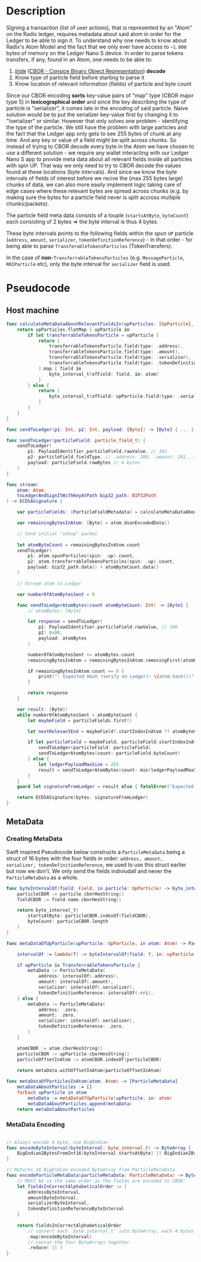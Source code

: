 # Description

Signing a transaction (list of user actions), that is represented by an "Atom" on the Radix ledger, requires metadata about said atom in order for the Ledger to be able to sign it. To understand why one needs to know about Radix's Atom Model and the fact that we only ever have access to `~1.000` bytes of memory on the Ledger Nano S device. In order to parse tokens transfers, if any, found in an Atom, one needs to be able to:
1. [`DSON`](https://radixdlt.atlassian.net/wiki/spaces/AM/pages/56557727/DSON+Encoding) ([CBOR - Consice Binary Object Representation](http://cbor.io/)) **decode**
2. Know type of particle field before starting to parse it
3. Know location of relevant information (fields) of particle and byte count

Since our CBOR encoding **sorts** key-value pairs of "map" type (CBOR major type 5) in **lexicographical order** and since the key describing the type of particle is "serializer", it comes late in the encoding of said particle. Naive solution would be to put the serializer key-value first by changing it to "!serializer" or similar. However that only solves one problem - identifying the type of the particle. We still have the problem with large particles and the fact that the Ledger app only gets to see 255 bytes of chunk at any time. And any key or value of a field might be split across chunks. So instead of trying to CBOR decode every byte in the Atom we have chosen to use a different solution - we require any wallet interacting with our Ledger Nano S app to provide meta data about all relevant fields inside all particles with spin UP. That way we only need to try to CBOR decode the values found at these locations (byte intervals). And since we know the byte intervals of fields of interest before we recive the (max 255 bytes large) chunks of data, we can also more easily implement logic taking care of edge cases where these relevant bytes are spread across chunks (e.g. by making sure the bytes for a particle field never is split accross multiple chunks/packets).

The particle field meta data consists of a touple (`startsAtByte`, `byteCount`) each consisting of 2 bytes => the byte interval is thus 4 bytes.

These byte intervals points to the following fields within the spun `UP` particle (`address`, `amount`, `serializer`, `tokenDefinitionReference`) - in that order - for being able to parse `TransferableTokensParticles` (TokenTransfers). 

In the case of **non**-`TransferrableTokensParticles` (e.g. `MessageParticle`, `RRIParticle` etc), only the byte interval for `serializer` field is used.

# Pseudocode

## Host machine

```swift
func calculateMetaDataAboutRelevantFieldsIn(upParticles: [UpParticle], in atom: Atom) -> [ParticleFieldMetadata] {
	return upParticles.flatMap { upParticle in
		if let transferrableTokensParticle = upParticle {
			return [
				transferrableTokensParticle.field(type: .address),
				transferrableTokensParticle.field(type: .amount), 
				transferrableTokensParticle.field(type: .serialzier), 
				transferrableTokensParticle.field(type: .tokenDefinitionReference)
			].map { field in 
				byte_interval_t(ofField: field, in: atom) 
			}
		} else {
			return [
				byte_interval_t(ofField: upParticle.field(type: .serialzier), in: atom) 
			]
		}
	}
}

func sendToLedger(p1: Int, p2: Int, payload: [Byte]) -> [Byte] { ... }

func sendToLedger(particleField: particle_field_t) {
	sendToLedger(
		p1: PayloadIdentifier.particleField.rawValue, // 101
		p2: particleField.fieldType, // .address: 200, .amount: 201, .serializer: 202,, .tokenDefRef: 203, 
		payload: particleField.rawBytes // 4 bytes
	)
}

func stream(
	atom: Atom, 
	toLedgerAndSignItWithKeyAtPath bip32_path: BIP32Path
) -> ECDSASignature {

	var particleFields: [ParticleFieldMetadata] = calculateMetaDataAboutRelevantFieldsIn(upParticles: atom.upParticles())

	var remainingBytesInAtom: [Byte] = atom.dsonEncodedData()

	// Send initial "setup" packet
	
	let atomByteCount = remainingBytesInAtom.count
	sendToLedger(
		p1: atom.spunParticles(spin: .up).count,
		p2: atom.transferrableTokensParticles(spin: .up).count,
		payload: bip32_path.data() + atomByteCount.data()
	)

	// Stream atom to Ledger

	var numberOfAtomBytesSent = 0

	func sendToLedgerAtomBytes(count atomByteCount: Int) -> [Byte] {
		// atomBytes: [Byte]

		let response = sendToLedger(
			p1: PayloadIdentifier.particleField.rawValue, // 100
			p2: 0x00,
			payload: atomBytes
		)

		numberOfAtomBytesSent += atomBytes.count
		remainingBytesInAtom = remainingBytesInAtom.removingFirst(atomBytes.count)

		if remainingBytesInAtom.count == 0 {
			print("💡 Expected Hash (verify on Ledger): \(atom.hash())")
		}

		return response
	}

	var result: [Byte]! 
	while numberOfAtomBytesSent < atomByteCount {
		let maybeField = particleFields.first()

		let nextRelevantEnd = maybeField?.startIndexInAtom ?? atomByteCount

		if let particleField = maybeField, particleField.startIndexInAtom == atomByteCount {
			sendToLedger(particleField: particleField)
			sendToLedgerAtomBytes(count: particleField.byteCount)
		} else {
			let ledgerPayloadMaxSize = 255
			result = sendToLedgerAtomBytes(count: min(ledgerPayloadMaxSize, nextRelevantEnd - numberOfAtomBytesSent))
		}
	}
	guard let signatureFromLedger = result else { fatalError("Expected signature from Ledger") }

	return ECDSASignature(bytes: signatureFromLedger)
}
```

## MetaData

### Creating MetaData

Swift inspired Pseudocode below constructs a `ParticleMetaData` being a struct of 16 bytes with the four fields in order: `address, amount, serializer, tokenDefinitionReference`, we used to use this struct earlier but now we don't. We only send the fields indiviudall and never the `ParticleMetaData` as a whole.

```swift
func byteIntervalOf(field: Field, in particle: UpParticle) -> byte_interval_t {
	particleCBOR := particle.cborHexString()
	fieldCBOR := field.name.cborHexString()

	return byte_interval_t(
		startsAtByte: particleCBOR.indexOf(fieldCBOR),
		byteCount: particleCBOR.length
	)
}

func metaDataOfUpParticle(upParticle: UpParticle, in atom: Atom) -> ParticleMetaData

	intervalOf := lambda(f) -> byteIntervalOf(field: f, in: upParticle)

	if upParticle is TransferrableTokensParticle {
		metaData := ParticleMetaData(
			address: intervalOf(.address),
			amount: intervalOf(.amount),
			serializer: intervalOf(.serializer),
			tokenDefinitionReference: intervalOf(.rri),
	} else {
		metaData := ParticleMetaData(
			address: .zero,
			amount: .zero,
			serializer: intervalOf(.serializer),
			tokenDefinitionReference: .zero,
		)
	}

	atomCBOR := atom.cborHexString()
	particleCBOR := upParticle.cborHexString()
	particleOffsetInAtom := atomCBOR.indexOf(particleCBOR)
	
	return metaData.withOffsetInAtom(particleOffsetInAtom)

func metaDataOfParticlesInAtom(atom: Atom) -> [ParticleMetaData]
	metaDataAboutParticles := []
	forEach upParticle in atom
		metaData := metaDataOfUpParticle(upParticle, in: atom)
		metaDataAboutParticles.append(metaData)
	return metaDataAboutParticles
```

### MetaData Encoding

```swift

// Always encode 4 byte, use BigEndian
func encodeByteInterval(byteInterval: byte_interval_t) -> ByteArray {
	BigEndian2BytesFromInt16(byteInterval.startsAtByte) || BigEndian2BytesFromInt16(byteInterval.byteCount)
}

// Returns 16 BigEndian encoded ByteArray from ParticleMetaData
func encodeParticleMetaData(particleMetaData: ParticleMetaData) -> ByteArray {
	// MUST be in the same order as the fields are encoded to CBOR:
    let fieldsInCorrectAlphabeticalOrder := [
        addressByteInterval,
        amountByteInterval,
        serializerByteInterval,
        tokenDefinitionReferenceByteInterval
    ]
     
    return fieldsInCorrectAlphabeticalOrder
    	// convert each `byte_interval_t` into ByteArray, each 4 bytes long
    	.map(encodeByteInterval)
	    // concat the four ByteArrays together
    	.reduce( || ) 
}
```